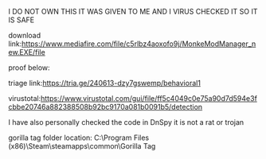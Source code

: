 I DO NOT OWN THIS IT WAS GIVEN TO ME AND I VIRUS CHECKED IT SO IT IS SAFE

download link:https://www.mediafire.com/file/c5rlbz4aoxofo9j/MonkeModManager_new.EXE/file

proof below:

triage link:https://tria.ge/240613-dzy7gswemp/behavioral1


virustotal:https://www.virustotal.com/gui/file/ff5c4049c0e75a90d7d594e3fcbbe20746a882388508b92bc9170a081b0091b5/detection


I have also personally checked the code in DnSpy it is not a rat or trojan




gorilla tag folder location:
C:\Program Files (x86)\Steam\steamapps\common\Gorilla Tag
